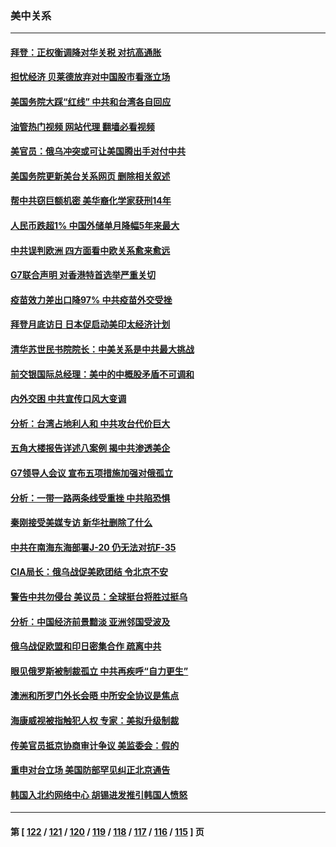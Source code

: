 ### 美中关系
---
#### [拜登：正权衡调降对华关税 对抗高通胀](../../pages/nf1412576/n13732380.md?05110845) 
#### [担忧经济 贝莱德放弃对中国股市看涨立场](../../pages/nf1412576/n13732374.md?05110845) 
#### [美国务院大踩“红线” 中共和台湾各自回应](../../pages/nf1412576/n13732069.md?05110845) 
#### [油管热门视频 网站代理 翻墙必看视频](http://209.222.30.114:81/youtube.html?05110845)
#### [美官员：俄乌冲突或可让美国腾出手对付中共](../../pages/nf1412576/n13731954.md?05110845) 
#### [美国务院更新美台关系网页 删除相关叙述](../../pages/nf1412576/n13731622.md?05110845) 
#### [帮中共窃巨额机密 美华裔化学家获刑14年](../../pages/nf1412576/n13731669.md?05110845) 
#### [人民币跌超1% 中国外储单月降幅5年来最大](../../pages/nf1412576/n13731552.md?05110845) 
#### [中共误判欧洲 四方面看中欧关系愈来愈远](../../pages/nf1412576/n13729164.md?05110845) 
#### [G7联合声明 对香港特首选举严重关切](../../pages/nf1412576/n13731520.md?05110845) 
#### [疫苗效力差出口降97% 中共疫苗外交受挫](../../pages/nf1412576/n13731461.md?05110845) 
#### [拜登月底访日 日本促启动美印太经济计划](../../pages/nf1412576/n13731483.md?05110845) 
#### [清华苏世民书院院长：中美关系是中共最大挑战](../../pages/nf1412576/n13731460.md?05110845) 
#### [前交银国际总经理：美中的中概股矛盾不可调和](../../pages/nf1412576/n13731487.md?05110845) 
#### [内外交困 中共宣传口风大变调](../../pages/nf1412576/n13730675.md?05110845) 
#### [分析：台湾占地利人和 中共攻台代价巨大](../../pages/nf1412576/n13727385.md?05110845) 
#### [五角大楼报告详述八案例 揭中共渗透美企](../../pages/nf1412576/n13730587.md?05110845) 
#### [G7领导人会议 宣布五项措施加强对俄孤立](../../pages/nf1412576/n13730505.md?05110845) 
#### [分析：一带一路两条线受重挫 中共陷恐惧](../../pages/nf1412576/n13726633.md?05110845) 
#### [秦刚接受美媒专访 新华社删除了什么](../../pages/nf1412576/n13729851.md?05110845) 
#### [中共在南海东海部署J-20 仍无法对抗F-35](../../pages/nf1412576/n13723021.md?05110845) 
#### [CIA局长：俄乌战促美欧团结 令北京不安](../../pages/nf1412576/n13729735.md?05110845) 
#### [警告中共勿侵台 美议员：全球挺台将胜过挺乌](../../pages/nf1412576/n13729571.md?05110845) 
#### [分析：中国经济前景黯淡 亚洲邻国受波及](../../pages/nf1412576/n13729719.md?05110845) 
#### [俄乌战促欧盟和印日密集合作 疏离中共](../../pages/nf1412576/n13727386.md?05110845) 
#### [眼见俄罗斯被制裁孤立 中共再疾呼“自力更生”](../../pages/nf1412576/n13729666.md?05110845) 
#### [澳洲和所罗门外长会晤 中所安全协议是焦点](../../pages/nf1412576/n13729569.md?05110845) 
#### [海康威视被指触犯人权 专家：美拟升级制裁](../../pages/nf1412576/n13729009.md?05110845) 
#### [传美官员抵京协商审计争议 美监委会：假的](../../pages/nf1412576/n13729146.md?05110845) 
#### [重申对台立场 美国防部罕见纠正北京通告](../../pages/nf1412576/n13728959.md?05110845) 
#### [韩国入北约网络中心 胡锡进发推引韩国人愤怒](../../pages/nf1412576/n13728936.md?05110845) 

---
#### 第 [ [122](./122.md?05110845) / [121](./121.md?05110845) / [120](./120.md?05110845) / [119](./119.md?05110845) / [118](./118.md?05110845) / [117](./117.md?05110845) / [116](./116.md?05110845) / [115](./115.md?05110845) ] 页
